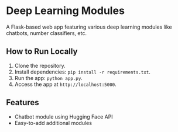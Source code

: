 # Deep Learning Modules
A Flask-based web app featuring various deep learning modules like chatbots, number classifiers, etc.

## How to Run Locally
1. Clone the repository.
2. Install dependencies: `pip install -r requirements.txt`.
3. Run the app: `python app.py`.
4. Access the app at `http://localhost:5000`.

## Features
- Chatbot module using Hugging Face API
- Easy-to-add additional modules
